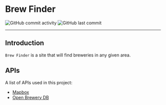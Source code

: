 # Brew Finder

![GitHub commit activity](https://img.shields.io/github/commit-activity/w/smashblu/brew-finder)
![GitHub last commit](https://img.shields.io/github/last-commit/smashblu/brew-finder)

---

## Introduction

`Brew Finder` is a site that will find breweries in any given area.

## APIs

A list of APIs used in this project:

- [Mapbox](https://www.mapbox.com/)
- [Open Brewery DB](https://www.openbrewerydb.org/)
